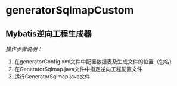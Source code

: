 # generatorSqlmapCustom

## Mybatis逆向工程生成器

*操作步骤说明：*

1. 在generatorConfig.xml文件中配置数据表及生成文件的位置（包名）
1. 在GeneratorSqlmap.java文件中指定逆向工程配置文件
1. 运行GeneratorSqlmap.java文件

